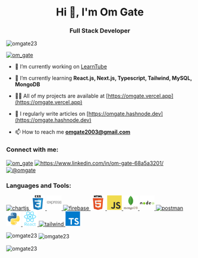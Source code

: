 <h1 align="center">Hi 👋, I'm Om Gate</h1>
<h3 align="center">Full Stack Developer</h3>

<p align="left"> <img src="https://komarev.com/ghpvc/?username=omgate23&label=Profile%20views&color=0e75b6&style=flat" alt="omgate23" /> </p>

<p align="left"> <a href="https://twitter.com/om_gate" target="blank"><img src="https://img.shields.io/twitter/follow/om_gate?logo=twitter&style=for-the-badge" alt="om_gate" /></a> </p>

- 🔭 I’m currently working on [LearnTube](https://github.com/OMGATE23/learntube)

- 🌱 I’m currently learning **React.js, Next.js, Typescript, Tailwind, MySQL, MongoDB**

- 👨‍💻 All of my projects are available at [https://omgate.vercel.app](https://omgate.vercel.app)

- 📝 I regularly write articles on [https://omgate.hashnode.dev](https://omgate.hashnode.dev)

- 📫 How to reach me **omgate2003@gmail.com**

<h3 align="left">Connect with me:</h3>
<p align="left">
<a href="https://twitter.com/om_gate" target="blank"><img align="center" src="https://raw.githubusercontent.com/rahuldkjain/github-profile-readme-generator/master/src/images/icons/Social/twitter.svg" alt="om_gate" height="30" width="40" /></a>
<a href="https://linkedin.com/in/https://www.linkedin.com/in/om-gate-68a5a3201/" target="blank"><img align="center" src="https://raw.githubusercontent.com/rahuldkjain/github-profile-readme-generator/master/src/images/icons/Social/linked-in-alt.svg" alt="https://www.linkedin.com/in/om-gate-68a5a3201/" height="30" width="40" /></a>
<a href="https://hashnode.com/@omgate" target="blank"><img align="center" src="https://raw.githubusercontent.com/rahuldkjain/github-profile-readme-generator/master/src/images/icons/Social/hashnode.svg" alt="@omgate" height="30" width="40" /></a>
</p>

<h3 align="left">Languages and Tools:</h3>
<p align="left"> <a href="https://www.chartjs.org" target="_blank" rel="noreferrer"> <img src="https://www.chartjs.org/media/logo-title.svg" alt="chartjs" width="40" height="40"/> </a> <a href="https://www.w3schools.com/css/" target="_blank" rel="noreferrer"> <img src="https://raw.githubusercontent.com/devicons/devicon/master/icons/css3/css3-original-wordmark.svg" alt="css3" width="40" height="40"/> </a> <a href="https://expressjs.com" target="_blank" rel="noreferrer"> <img src="https://raw.githubusercontent.com/devicons/devicon/master/icons/express/express-original-wordmark.svg" alt="express" width="40" height="40"/> </a> <a href="https://firebase.google.com/" target="_blank" rel="noreferrer"> <img src="https://www.vectorlogo.zone/logos/firebase/firebase-icon.svg" alt="firebase" width="40" height="40"/> </a> <a href="https://www.w3.org/html/" target="_blank" rel="noreferrer"> <img src="https://raw.githubusercontent.com/devicons/devicon/master/icons/html5/html5-original-wordmark.svg" alt="html5" width="40" height="40"/> </a> <a href="https://developer.mozilla.org/en-US/docs/Web/JavaScript" target="_blank" rel="noreferrer"> <img src="https://raw.githubusercontent.com/devicons/devicon/master/icons/javascript/javascript-original.svg" alt="javascript" width="40" height="40"/> </a> <a href="https://www.mongodb.com/" target="_blank" rel="noreferrer"> <img src="https://raw.githubusercontent.com/devicons/devicon/master/icons/mongodb/mongodb-original-wordmark.svg" alt="mongodb" width="40" height="40"/> </a> <a href="https://nodejs.org" target="_blank" rel="noreferrer"> <img src="https://raw.githubusercontent.com/devicons/devicon/master/icons/nodejs/nodejs-original-wordmark.svg" alt="nodejs" width="40" height="40"/> </a> <a href="https://postman.com" target="_blank" rel="noreferrer"> <img src="https://www.vectorlogo.zone/logos/getpostman/getpostman-icon.svg" alt="postman" width="40" height="40"/> </a> <a href="https://www.python.org" target="_blank" rel="noreferrer"> <img src="https://raw.githubusercontent.com/devicons/devicon/master/icons/python/python-original.svg" alt="python" width="40" height="40"/> </a> <a href="https://reactjs.org/" target="_blank" rel="noreferrer"> <img src="https://raw.githubusercontent.com/devicons/devicon/master/icons/react/react-original-wordmark.svg" alt="react" width="40" height="40"/> </a> <a href="https://tailwindcss.com/" target="_blank" rel="noreferrer"> <img src="https://www.vectorlogo.zone/logos/tailwindcss/tailwindcss-icon.svg" alt="tailwind" width="40" height="40"/> </a> <a href="https://www.typescriptlang.org/" target="_blank" rel="noreferrer"> <img src="https://raw.githubusercontent.com/devicons/devicon/master/icons/typescript/typescript-original.svg" alt="typescript" width="40" height="40"/> </a> </p>

<p><img align="left" src="https://github-readme-stats.vercel.app/api/top-langs?username=omgate23&show_icons=true&locale=en&layout=compact" alt="omgate23" /></p>

<p>&nbsp;<img align="center" src="https://github-readme-stats.vercel.app/api?username=omgate23&show_icons=true&locale=en" alt="omgate23" /></p>

<p><img align="center" src="https://github-readme-streak-stats.herokuapp.com/?user=omgate23&" alt="omgate23" /></p>
